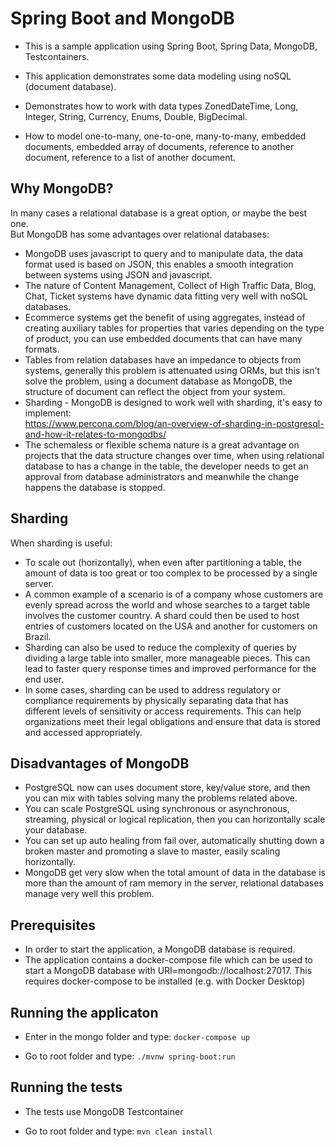 # Spring Boot and MongoDB

* This is a sample application using Spring Boot, Spring Data, MongoDB, Testcontainers.  

* This application demonstrates some data modeling using noSQL (document database).  

* Demonstrates how to work with data types ZonedDateTime, Long, Integer, String, Currency, Enums, Double, BigDecimal.  

* How to model one-to-many, one-to-one, many-to-many, embedded documents, embedded array of documents, reference to another document, reference to a list of another document.  

## Why MongoDB?

In many cases a relational database is a great option, or maybe the best one.  
But MongoDB has some advantages over relational databases:
* MongoDB uses javascript to query and to manipulate data, the data format used is based on JSON, this enables a smooth integration between systems using JSON and javascript.  
* The nature of Content Management, Collect of High Traffic Data, Blog, Chat, Ticket systems have dynamic data fitting very well with noSQL databases.  
* Ecommerce systems get the benefit of using aggregates, instead of creating auxiliary tables for properties that varies depending on the type of product, you can use embedded documents that can have many formats.  
* Tables from relation databases have an impedance to objects from systems, generally this problem is attenuated using ORMs, but this isn't solve the problem, using a document database as MongoDB, the structure of document can reflect the object from your system.
* Sharding - MongoDB is designed to work well with sharding, it's easy to implement:  
 https://www.percona.com/blog/an-overview-of-sharding-in-postgresql-and-how-it-relates-to-mongodbs/
* The schemaless or flexible schema nature is a great advantage on projects that the data structure changes over time, when using relational database to has a change in the table, the developer needs to get an approval from database administrators and meanwhile the change happens the database is stopped. 

## Sharding

When sharding is useful:
* To scale out (horizontally), when even after partitioning a table, the amount of data is too great or too complex to be processed by a single server.
* A common example of a scenario is of a company whose customers are evenly spread across the world and whose searches to a target table involves the customer country. A shard could then be used to host entries of customers located on the USA and another for customers on Brazil.
* Sharding can also be used to reduce the complexity of queries by dividing a large table into smaller, more manageable pieces. This can lead to faster query response times and improved performance for the end user.
* In some cases, sharding can be used to address regulatory or compliance requirements by physically separating data that has different levels of sensitivity or access requirements. This can help organizations meet their legal obligations and ensure that data is stored and accessed appropriately.

## Disadvantages of MongoDB

* PostgreSQL now can uses document store, key/value store, and then you can mix with tables solving many the problems related above.   
* You can scale PostgreSQL using synchronous or asynchronous, streaming, physical or logical replication, then you can horizontally scale your database.
* You can set up auto healing from fail over, automatically shutting down a broken master and promoting a slave to master, easily scaling horizontally.  
* MongoDB get very slow when the total amount of data in the database is more than the amount of ram memory in the server, relational databases manage very well this problem.  


## Prerequisites

* In order to start the application, a MongoDB database is required.
* The application contains a docker-compose file which can be used to start a MongoDB database with URI=mongodb://localhost:27017. This requires docker-compose to be installed (e.g. with Docker Desktop)

## Running the applicaton

* Enter in the mongo folder and type: `docker-compose up`

* Go to root folder and type: `./mvnw spring-boot:run`

## Running the tests

* The tests use MongoDB Testcontainer

* Go to root folder and type: `mvn clean install`